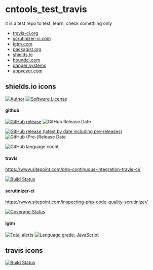 # cntools_test_travis

it is a test repo to test, learn, check something only

* [travis-ci.org](https://travis-ci.org)
* [scrutinizer-ci.com](https://scrutinizer-ci.com)
* [lgtm.com](https://lgtm.com)
* [packagist.org](https://packagist.org)
* [shields.io](https://shields.io)
* [houndci.com](https://houndci.com)
* [danger.systems](https://danger.systems)
* [appveyor.com](https://www.appveyor.com)

## shields.io icons

[![Author](http://img.shields.io/badge/author-@cntools-blue.svg?style=flat-square)](https://github.com/cn-tools)
[![Software License](https://img.shields.io/badge/license-MIT-brightgreen.svg?style=flat-square)](LICENSE)

#### github

[![GitHub release](https://img.shields.io/github/release/cn-tools/cntools_test_travis.svg?maxAge=2592000&style=flat-square)](https://github.com/cn-tools/cntools_test_travis/releases)
![GitHub Release Date](https://img.shields.io/github/release-date/cn-tools/cntools_test_travis)

[![GitHub release (latest by date including pre-releases)](https://img.shields.io/github/release/cn-tools/cntools_test_travis.svg?include_prereleases&maxAge=2592000&style=flat-square)](https://github.com/cn-tools/cntools_test_travis/releases)
![GitHub (Pre-)Release Date](https://img.shields.io/github/release-date-pre/cn-tools/cntools_test_travis)

![GitHub language count](https://img.shields.io/github/languages/count/cn-tools/cntools_test_travis)

#### travis

https://www.sitepoint.com/php-continuous-integration-travis-ci/

[![Build Status](https://img.shields.io/travis/cn-tools/cntools_test_travis/master.svg?style=flat-square)](https://travis-ci.org/cn-tools/cntools_test_travis)

#### scrutinizer-ci

https://www.sitepoint.com/inspecting-php-code-quality-scrutinizer/

[![Coverage Status](https://img.shields.io/scrutinizer/coverage/g/cn-tools/cntools_test_travis.svg?style=flat-square)](https://scrutinizer-ci.com/g/cn-tools/cntools_test_travis/code-structure)

#### lgtm

[![Total alerts](https://img.shields.io/lgtm/alerts/g/cn-tools/cntools_test_travis.svg?logo=lgtm&logoWidth=18)](https://lgtm.com/projects/g/cn-tools/cntools_test_travis/alerts/)
[![Language grade: JavaScript](https://img.shields.io/lgtm/grade/javascript/g/cn-tools/cntools_test_travis.svg?logo=lgtm&logoWidth=18)](https://lgtm.com/projects/g/cn-tools/cntools_test_travis/context:javascript)

## travis icons

[![Build Status](https://travis-ci.org/cn-tools/cntools_test_travis.svg?branch=master)](https://travis-ci.org/cn-tools/cntools_test_travis)
